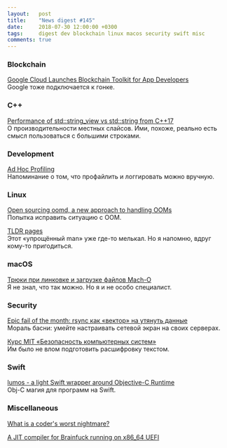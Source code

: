 ```yaml
---
layout:   post
title:    "News digest #145"
date:     2018-07-30 12:00:00 +0300
tags:     digest dev blockchain linux macos security swift misc
comments: true
---
```


### Blockchain

[Google Cloud Launches Blockchain Toolkit for App Developers](https://www.ccn.com/google-cloud-launches-blockchain-toolkit-for-app-developers/)<br/>
Google тоже подключается к гонке.

### C++

[Performance of std::string_view vs std::string from C++17](https://www.bfilipek.com/2018/07/string-view-perf.html)<br/>
О производительности местных слайсов. Ими, похоже, реально есть смысл пользоваться с большими строками.

### Development

[Ad Hoc Profiling](https://blog.mozilla.org/nnethercote/2018/07/24/ad-hoc-profiling/)<br/>
Напоминание о том, что профайлить и логгировать можно вручную.

### Linux

[Open sourcing oomd, a new approach to handling OOMs](https://code.fb.com/production-engineering/open-sourcing-oomd-a-new-approach-to-handling-ooms/)<br/>
Попытка исправить ситуацию с OOM.

[TLDR pages](http://tldr.sh/)<br/>
Этот «упрощённый man» уже где-то мелькал. Но я напомню, вдруг кому-то пригодиться.

### macOS

[Трюки при линковке и загрузке файлов Mach-O](https://habr.com/post/417507/)<br/>
Я не знал, что так можно. Но я и не особо специалист.

### Security

[Epic fail of the month: rsync как «вектор» на утянуть данные](https://habr.com/post/418119/)<br/>
Мораль басни: умейте настраивать сетевой экран на своих серверах.

[Курс MIT «Безопасность компьютерных систем»](https://habr.com/company/ua-hosting/blog/418195/)<br/>
Им было не влом подготовить расшифровку текстом.

### Swift

[lumos - a light Swift wrapper around Objective-C Runtime](https://github.com/sushinoya/lumos)<br/>
Obj-C магия для программ на Swift.

### Miscellaneous

[What is a coder's worst nightmare?](https://www.quora.com/What-is-a-coders-worst-nightmare/answer/Mick-Stute)

[A JIT compiler for Brainfuck running on x86_64 UEFI](https://github.com/m4tx/uefi-jitfuck)
